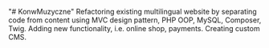 "# KonwMuzyczne" 
Refactoring existing multilingual website by separating code from content using MVC design pattern, PHP OOP, MySQL, Composer, Twig.  Adding new functionality, i.e. online shop, payments. 
Creating custom CMS. 
